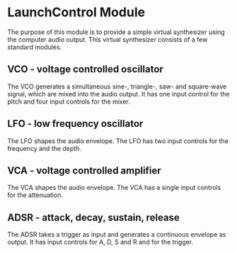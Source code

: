 # LaunchControl Module

The purpose of this module is to provide a simple virtual synthesizer using the computer audio output. This virtual synthesizer consists of a few standard modules.

## VCO - voltage controlled oscillator

The VCO generates a simultaneous sine-, triangle-, saw- and square-wave signal, which are mixed into the audio output. It has one input control for the pitch and four input controls for the mixer.

## LFO - low frequency oscillator

The LFO shapes the audio envelope. The LFO has two input controls for the frequency and the depth.

## VCA - voltage controlled amplifier

The VCA shapes the audio envelope. The VCA has a single input controls for the attenuation.

## ADSR - attack, decay, sustain, release

The ADSR takes a trigger as input and generates a continuous envelope as output. It has input controls for A, D, S and R and for the trigger.
